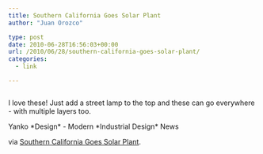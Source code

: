 ```yaml
---
title: Southern California Goes Solar Plant
author: "Juan Orozco" 

type: post
date: 2010-06-28T16:56:03+00:00
url: /2010/06/28/southern-california-goes-solar-plant/
categories:
  - link

---
```

<p style="text-align:center;">
  <a href="http://www.yankodesign.com/2010/06/28/southern-california-goes-solar-plant/"><img src='http://juanthedesigner.files.wordpress.com/2010/06/solarflora051.jpg?w=580' alt='' data-recalc-dims="1" /></a>
</p>

I love these! Just add a street lamp to the top and these can go everywhere - with multiple layers too.

Yanko \*Design\* - Modern \*Industrial Design\* News

via [Southern California Goes Solar Plant][1].

 [1]: http://www.yankodesign.com/2010/06/28/southern-california-goes-solar-plant/